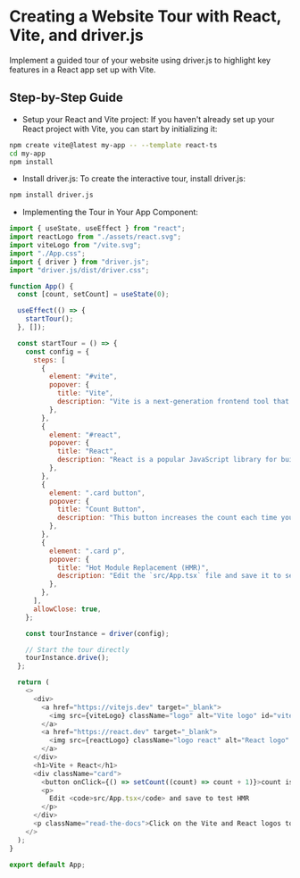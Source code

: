 # Creating a Website Tour with React, Vite, and driver.js

Implement a guided tour of your website using driver.js to highlight key features in a React app set up with Vite.

## Step-by-Step Guide

- Setup your React and Vite project: If you haven't already set up your React project with Vite, you can start by initializing it:

```bash
npm create vite@latest my-app -- --template react-ts
cd my-app
npm install
```

- Install driver.js: To create the interactive tour, install driver.js:

```bash
npm install driver.js
```

- Implementing the Tour in Your App Component:

```js
import { useState, useEffect } from "react";
import reactLogo from "./assets/react.svg";
import viteLogo from "/vite.svg";
import "./App.css";
import { driver } from "driver.js";
import "driver.js/dist/driver.css";

function App() {
  const [count, setCount] = useState(0);

  useEffect(() => {
    startTour();
  }, []);

  const startTour = () => {
    const config = {
      steps: [
        {
          element: "#vite",
          popover: {
            title: "Vite",
            description: "Vite is a next-generation frontend tool that enables fast builds and optimized development. Click on the Vite logo to explore its documentation and learn more.",
          },
        },
        {
          element: "#react",
          popover: {
            title: "React",
            description: "React is a popular JavaScript library for building user interfaces. Click on the React logo to dive into its official documentation and start creating interactive UIs.",
          },
        },
        {
          element: ".card button",
          popover: {
            title: "Count Button",
            description: "This button increases the count each time you click it. The count state is managed using React's useState hook, allowing the UI to re-render whenever the count changes.",
          },
        },
        {
          element: ".card p",
          popover: {
            title: "Hot Module Replacement (HMR)",
            description: "Edit the `src/App.tsx` file and save it to see how Vite's Hot Module Replacement (HMR) works. HMR allows you to see the changes in your application instantly without refreshing the page.",
          },
        },
      ],
      allowClose: true,
    };

    const tourInstance = driver(config);

    // Start the tour directly
    tourInstance.drive();
  };

  return (
    <>
      <div>
        <a href="https://vitejs.dev" target="_blank">
          <img src={viteLogo} className="logo" alt="Vite logo" id="vite" />
        </a>
        <a href="https://react.dev" target="_blank">
          <img src={reactLogo} className="logo react" alt="React logo" id="react" />
        </a>
      </div>
      <h1>Vite + React</h1>
      <div className="card">
        <button onClick={() => setCount((count) => count + 1)}>count is {count}</button>
        <p>
          Edit <code>src/App.tsx</code> and save to test HMR
        </p>
      </div>
      <p className="read-the-docs">Click on the Vite and React logos to learn more</p>
    </>
  );
}

export default App;
```
